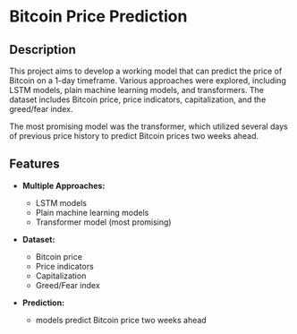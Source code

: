 # Bitcoin Price Prediction

## Description

This project aims to develop a working model that can predict the price of Bitcoin on a 1-day timeframe. Various approaches were explored, including LSTM models, plain machine learning models, and transformers. The dataset includes Bitcoin price, price indicators, capitalization, and the greed/fear index.

The most promising model was the transformer, which utilized several days of previous price history to predict Bitcoin prices two weeks ahead.

## Features

- **Multiple Approaches:**
  - LSTM models
  - Plain machine learning models
  - Transformer model (most promising)

- **Dataset:**
  - Bitcoin price
  - Price indicators
  - Capitalization
  - Greed/Fear index

- **Prediction:**
  -  models predict Bitcoin price two weeks ahead
